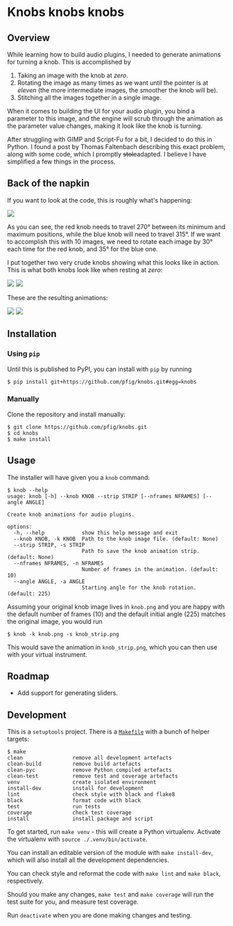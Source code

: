 # Knobs knobs knobs

## Overview

While learning how to build audio plugins, I needed to generate animations
for turning a knob. This is accomplished by

1. Taking an image with the knob at _zero_.
1. Rotating the image as many times as we want until the pointer is at
   _eleven_ (the more intermediate images, the smoother the knob will be).
1. Stitching all the images together in a single image.

When it comes to building the UI for your audio plugin, you bind a parameter
to this image, and the engine will scrub through the animation as the parameter
value changes, making it look like the knob is turning.

After struggling with GIMP and Script-Fu for a bit, I decided to do this in
Python. I found a post by Thomas Faltenbach describing this exact problem,
along with some code, which I promptly ~~stole~~adapted. I believe I have
simplified a few things in the process.


## Back of the napkin

If you want to look at the code, this is roughly what's happening:

![](imgs/knob-travel.jpg)

As you can see, the red knob needs to travel 270° between its minimum and
maximum positions, while the blue knob will need to travel 315°. If we want
to accomplish this with 10 images, we need to rotate each image by 30° each
time for the red knob, and 35° for the blue one.

I put together two very crude knobs showing what this looks like in action.
This is what both knobs look like when resting at _zero_:

![](imgs/knob-225.png) ![](imgs/knob-255.png)

These are the resulting animations:

![](imgs/knob-225-strip.png) ![](imgs/knob-255-strip.png)


## Installation

### Using `pip`

Until this is published to PyPI, you can install with `pip` by running

``` shell
$ pip install git+https://github.com/pfig/knobs.git#egg=knobs
```

### Manually

Clone the repository and install manually:

``` shell
$ git clone https://github.com/pfig/knobs.git
$ cd knobs
$ make install
```

## Usage

The installer will have given you a `knob` command:

``` shell
$ knob --help
usage: knob [-h] --knob KNOB --strip STRIP [--nframes NFRAMES] [--angle ANGLE]

Create knob animations for audio plugins.

options:
  -h, --help            show this help message and exit
  --knob KNOB, -k KNOB  Path to the knob image file. (default: None)
  --strip STRIP, -s STRIP
                        Path to save the knob animation strip. (default: None)
  --nframes NFRAMES, -n NFRAMES
                        Number of frames in the animation. (default: 10)
  --angle ANGLE, -a ANGLE
                        Starting angle for the knob rotation. (default: 225)
```

Assuming your original knob image lives in `knob.png` and you are happy with
the default number of frames (10) and the default initial angle (225) matches
the original image, you would run

``` shell
$ knob -k knob.png -s knob_strip.png
```

This would save the animation in `knob_strip.png`, which you can then use with
your virtual instrument.


## Roadmap

* Add support for generating sliders.

## Development

This is a `setuptools` project. There is a [`Makefile`](Makefile) with a bunch
of helper targets:

``` shell
$ make
clean                remove all development artefacts
clean-build          remove build artefacts
clean-pyc            remove Python compiled artefacts
clean-test           remove test and coverage artefacts
venv                 create isolated environment
install-dev          install for development
lint                 check style with black and flake8
black                format code with black
test                 run tests
coverage             check test coverage
install              install package and script
```

To get started, run `make venv` - this will create a Python virtualenv.
Activate the virtualenv with `source ./.venv/bin/activate`.

You can install an editable version of the module with `make install-dev`,
which will also install all the development dependencies.

You can check style and reformat the code with `make lint` and `make black`,
respectively.

Should you make any changes, `make test` and `make coverage` will run
the test suite for you, and measure test coverage.

Run `deactivate` when you are done making changes and testing.


[0]: https://medium.com/@thomas_99791/how-to-create-rotating-knob-stripes-for-audio-plugins-such-as-vst3-au-65b1dc6701a2 "Thomas Faltenbach's post"
